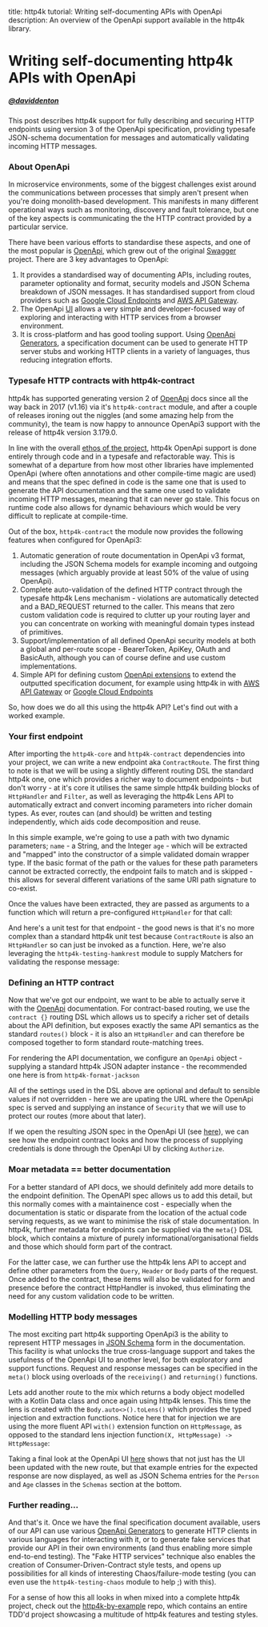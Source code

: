 title: http4k tutorial: Writing self-documenting APIs with OpenApi
description: An overview of the OpenApi support available in the http4k library.

# Writing self-documenting http4k APIs with OpenApi

##### [@daviddenton][github]
This post describes http4k support for fully describing and securing HTTP endpoints using version 3 of the OpenApi specification, providing typesafe JSON-schema documentation for messages and automatically validating incoming HTTP messages.

### About OpenApi
In microservice environments, some of the biggest challenges exist around the communications between processes that simply aren't present when you're doing monolith-based development. This manifests in many different operational ways such as monitoring, discovery and fault tolerance, but one of the key aspects is communicating the the HTTP contract provided by a particular service.

There have been various efforts to standardise these aspects, and one of the most popular is [OpenApi], which grew out of the original [Swagger] project. There are 3 key advantages to OpenApi:

1. It provides a standardised way of documenting APIs, including routes, parameter optionality and format, security models and JSON Schema breakdown of JSON messages. It has standardised support from cloud providers such as [Google Cloud Endpoints] and [AWS API Gateway].
1. The OpenApi [UI](https://www.http4k.org/openapi3/) allows a very simple and developer-focused way of exploring and interacting with HTTP services from a browser environment.
1. It is cross-platform and has good tooling support. Using [OpenApi Generators], a specification document can be used to generate HTTP server stubs and working HTTP clients in a variety of languages, thus reducing integration efforts.

### Typesafe HTTP contracts with http4k-contract
http4k has supported generating version 2 of [OpenApi] docs since all the way back in 2017 (v1.16) via it's `http4k-contract` module, and after a couple of releases ironing out the niggles (and some amazing help from the community), the team is now happy to announce OpenApi3 support with the release of http4k version 3.179.0.

In line with the overall [ethos of the project](/rationale), http4k OpenApi support is done entirely through code and in a typesafe and refactorable way. This is somewhat of a departure from how most other libraries have implemented OpenApi (where often annotations and other compile-time magic are used) and means that the spec defined in code is the same one that is used to generate the API documentation and the same one used to validate incoming HTTP messages, meaning that it can never go stale. This focus on runtime code also allows for dynamic behaviours which would be very difficult to replicate at compile-time.

Out of the box, `http4k-contract` the module now provides the following features when configured for OpenApi3:

1. Automatic generation of route documentation in OpenApi v3 format, including the JSON Schema models for example incoming and outgoing messages (which arguably provide at least 50% of the value of using OpenApi).
1. Complete auto-validation of the defined HTTP contract through the typesafe http4k Lens mechanism - violations are automatically detected and a BAD_REQUEST returned to the caller. This means that zero custom validation code is required to clutter up your routing layer and you can concentrate on working with meaningful domain types instead of primitives.
1. Support/implementation of all defined OpenApi security models at both a global and per-route scope - BearerToken, ApiKey, OAuth and BasicAuth, although you can of course define and use custom implementations.
1. Simple API for defining custom [OpenApi extensions] to extend the outputted specification document, for example using http4k in with [AWS API Gateway] or [Google Cloud Endpoints]

So, how does we do all this using the http4k API? Let's find out with a worked example. 

### Your first endpoint
After importing the `http4k-core` and `http4k-contract` dependencies into your project, we can write a new endpoint aka `ContractRoute`. The first thing to note is that we will be using a slightly different routing DSL the standard http4k one, one which provides a richer way to document endpoints - but don't worry - at it's core it utilises the same simple http4k building blocks of `HttpHandler` and `Filter`, as well as leveraging the http4k Lens API to automatically extract and convert incoming  parameters into richer domain types. As ever, routes can (and should) be written and testing independently, which aids code decomposition and reuse. 

In this simple example, we're going to use a path with two dynamic parameters; `name` - a String, and the Integer `age` - which will be extracted and "mapped" into the constructor of a simple validated domain wrapper type. If the basic format of the path or the values for these path parameters cannot be extracted correctly, the endpoint fails to match and is skipped - this allows for several different variations of the same URI path signature to co-exist. 

Once the values have been extracted, they are passed as arguments to a function which will return a pre-configured `HttpHandler` for that call:

<script src="https://gist-it.appspot.com/https://github.com/http4k/http4k/blob/master/src/docs/tutorials/self_documenting_apis_with_openapi/basic_route.kt"></script>

And here's a unit test for that endpoint - the good news is that it's no more complex than a standard http4k unit test because `ContractRoute` is also an `HttpHandler` so can just be invoked as a function. Here, we're also leveraging the `http4k-testing-hamkrest` module to supply Matchers for validating the response message:

<script src="https://gist-it.appspot.com/https://github.com/http4k/http4k/blob/master/src/docs/tutorials/self_documenting_apis_with_openapi/basic_route_test.kt"></script>

### Defining an HTTP contract
Now that we've got our endpoint, we want to be able to actually serve it with the [OpenApi] documentation. For contract-based routing, we use the `contract {}` routing DSL which allows us to specify a richer set of details about the API definition, but exposes exactly the same API semantics as the standard `routes()` block - it is also an `HttpHandler` and can therefore be composed together to form standard route-matching trees.

For rendering the API documentation, we configure an `OpenApi` object - supplying a standard http4k JSON adapter instance - the recommended one here is from `http4k-format-jackson`
<script src="https://gist-it.appspot.com/https://github.com/http4k/http4k/blob/master/src/docs/tutorials/self_documenting_apis_with_openapi/basic_contract.kt"></script>

All of the settings used in the DSL above are optional and default to sensible values if not overridden - here we are upating the URL where the OpenApi spec is served and supplying an instance of `Security` that we will use to protect our routes (more about that later). 

If we open the resulting JSON spec in the OpenApi UI (see 
<a target="_blank" href="https://www.http4k.org/openapi3/?url=https%3A%2F%2Fraw.githubusercontent.com%2Fhttp4k%2Fhttp4k%2Fmaster%2Fsrc%2Fdocs%2Ftutorials%2Fself_documenting_apis_with_openapi%2Fbasic_contract.json">here</a>), we can see how the endpoint contract looks and how the process of supplying credentials is done through the OpenApi UI by clicking `Authorize`.

### Moar metadata == better documentation
For a better standard of API docs, we should definitely add more details to the endpoint definition. The OpenAPI spec allows us to add this detail, but this normally comes with a maintainence cost - especially when the documentation is static or disparate from the location of the actual code serving requests, as we want to minimise the risk of stale documentation. In http4k, further metadata for endpoints can be supplied via the `meta{}` DSL block, which contains a mixture of purely informational/organisational fields and those which should form part of the contract. 


For the latter case, we can further use the http4k lens API to accept and define other parameters from the `Query`, `Header` or `Body` parts of the request. Once added to the contract, these items will also be validated for form and presence before the contract HttpHandler is invoked, thus eliminating the need for any custom validation code to be written.

<script src="https://gist-it.appspot.com/https://github.com/http4k/http4k/blob/master/src/docs/tutorials/self_documenting_apis_with_openapi/metadata_route.kt"></script>

### Modelling HTTP body messages
The most exciting part http4k supporting OpenApi3 is the ability to represent HTTP messages in [JSON Schema] form in the documentation. This facility is what unlocks the true cross-language support and takes the usefulness of the OpenApi UI to another level, for both exploratory and support functions. Request and response messages can be specified in the `meta()` block using overloads of the `receiving()` and `returning()` functions.

Lets add another route to the mix which returns a body object modelled with a Kotlin Data class and once again using http4k lenses. This time the lens is created with the `Body.auto<>().toLens()` which provides the typed injection and extraction functions. Notice here that for injection we are using the more fluent API  `with()` extension function on `HttpMessage`, as opposed to the standard lens injection function`(X, HttpMessage) -> HttpMessage`:

<script src="https://gist-it.appspot.com/https://github.com/http4k/http4k/blob/master/src/docs/tutorials/self_documenting_apis_with_openapi/body_route.kt"></script>

Taking a final look at the OpenApi UI <a target="_blank" href="https://www.http4k.org/openapi3/?url=https%3A%2F%2Fraw.githubusercontent.com%2Fhttp4k%2Fhttp4k%2Fmaster%2Fsrc%2Fdocs%2Ftutorials%2Fself_documenting_apis_with_openapi%2Fbody_contract.json">here</a> shows that not just has the UI been updated with the new route, but that example entries for the expected response are now displayed, as well as JSON Schema entries for the `Person` and `Age` classes in the `Schemas` section at the bottom.


### Further reading...
And that's it. Once we have the final specification document available, users of our API can use various [OpenApi Generators] to generate HTTP clients in various languages for interacting with it, or to generate fake services that provide our API in their own environments (and thus enabling more simple end-to-end testing). The "Fake HTTP services" technique also enables the creation of Consumer-Driven-Contract style tests, and opens up possibilities for all kinds of interesting Chaos/failure-mode testing (you can even use the `http4k-testing-chaos` module to help ;) with this).

For a sense of how this all looks in when mixed into a complete http4k project, check out the [http4k-by-example] repo, which contains an entire TDD'd project showcasing a multitude of http4k features and testing styles.

[github]: http://github.com/daviddenton
[Swagger]: https://swagger.io
[OpenApi]: https://www.openapis.org/
[JSON Schema]: https://json-schema.org/
[OpenApi Generators]: https://openapi-generator.tech
[OpenApi extensions]: https://swagger.io/docs/specification/openapi-extensions/
[AWS API Gateway]: https://docs.aws.amazon.com/apigateway/latest/developerguide/api-gateway-swagger-extensions.html
[Google Cloud Endpoints]: https://cloud.google.com/endpoints/docs/openapi/
[http4k-by-example]: https://github.com/http4k/http4k-by-example
